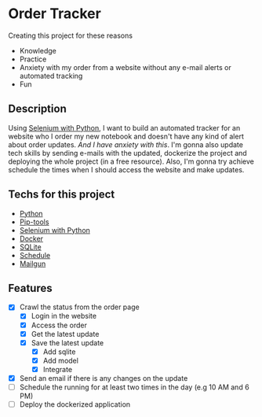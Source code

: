 # Order Tracker

Creating this project for these reasons

- Knowledge
- Practice
- Anxiety with my order from a website without any e-mail alerts or automated tracking
- Fun

## Description

Using [Selenium with Python](https://selenium-python.readthedocs.io/), I want to build an automated tracker for an website who I order my new notebook and doesn't have any kind of alert about order updates. _And I have anxiety with this_. I'm gonna also update tech skills by sending e-mails with the updated, dockerize the project and deploying the whole project (in a free resource). Also, I'm gonna try achieve schedule the times when I should access the website and make updates.

## Techs for this project

- [Python](https://www.python.org/)
- [Pip-tools](https://pip-tools.readthedocs.io/en/latest/)
- [Selenium with Python](https://selenium-python.readthedocs.io/)
- [Docker](https://www.docker.com/)
- [SQLite](https://www.sqlite.org/index.html)
- [Schedule](https://schedule.readthedocs.io/en/stable/)
- [Mailgun](https://www.mailgun.com/solutions/use-cases/services/email-service-provider/free-email-sending-service/)

## Features

- [x] Crawl the status from the order page
  - [x] Login in the website
  - [x] Access the order
  - [x] Get the latest update
  - [x] Save the latest update
    - [x] Add sqlite
    - [x] Add model
    - [x] Integrate
- [x] Send an email if there is any changes on the update
- [ ] Schedule the running for at least two times in the day (e.g 10 AM and 6 PM)
- [ ] Deploy the dockerized application
